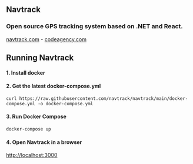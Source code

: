 ## Navtrack
### Open source GPS tracking system based on .NET and React.
[navtrack.com](https://navtrack.com) - [codeagency.com](https://codeagency.com)

## Running Navtrack

#### 1. Install docker

#### 2. Get the latest docker-compose.yml
```
curl https://raw.githubusercontent.com/navtrack/navtrack/main/docker-compose.yml -o docker-compose.yml
```

#### 3. Run Docker Compose 
```
docker-compose up
```

#### 4. Open Navtrack in a browser
[http://localhost:3000](http://localhost:3000)
